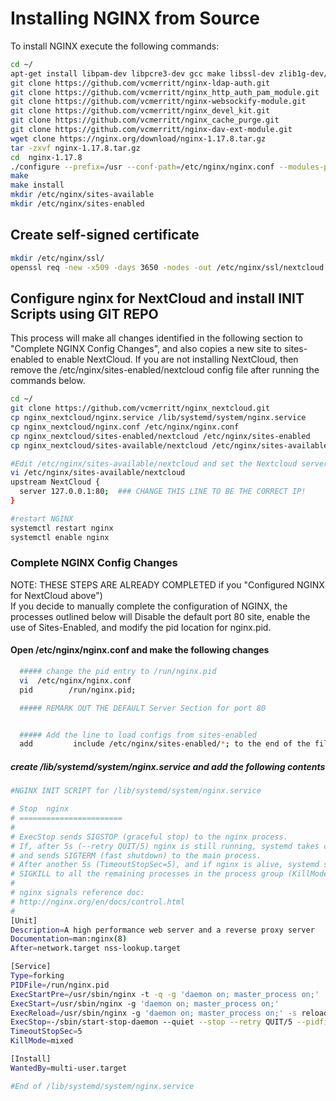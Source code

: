 # Installing NGINX from Source

To install NGINX execute the following commands:

``` bash
cd ~/
apt-get install libpam-dev libpcre3-dev gcc make libssl-dev zlib1g-dev/stable git libxml2 libxml2-dev  libxslt1-dev
git clone https://github.com/vcmerritt/nginx-ldap-auth.git
git clone https://github.com/vcmerritt/nginx_http_auth_pam_module.git
git clone https://github.com/vcmerritt/nginx-websockify-module.git
git clone https://github.com/vcmerritt/nginx_devel_kit.git
git clone https://github.com/vcmerritt/nginx_cache_purge.git
git clone https://github.com/vcmerritt/nginx-dav-ext-module.git
wget clone https://nginx.org/download/nginx-1.17.8.tar.gz
tar -zxvf nginx-1.17.8.tar.gz
cd  nginx-1.17.8
./configure --prefix=/usr --conf-path=/etc/nginx/nginx.conf --modules-path=/etc/nginx/modules/ --add-dynamic-module=/root/nginx_http_auth_pam_module/ --with-http_v2_module --with-http_realip_module --with-http_gzip_static_module --with-http_auth_request_module --with-http_gunzip_module --with-http_ssl_module  --with-stream_ssl_module --with-threads --with-stream --error-log-path=/var/log/nginx/error.log --http-log-path=/var/log/nginx/access.log --with-http_secure_link_module --with-debug --add-dynamic-module=/root/nginx-websockify-module --add-dynamic-module=/root/nginx_devel_kit --add-module=/root/nginx_cache_purge --with-http_dav_module --add-module=/root/nginx-dav-ext-module
make
make install
mkdir /etc/nginx/sites-available
mkdir /etc/nginx/sites-enabled
```

## Create self-signed certificate
``` bash
mkdir /etc/nginx/ssl/
openssl req -new -x509 -days 3650 -nodes -out /etc/nginx/ssl/nextcloud.pem -keyout /etc/nginx/ssl/nextcloud.key
```

## Configure nginx for NextCloud and install INIT Scripts using GIT REPO
This process will make all changes identified in the following section to "Complete NGINX Config Changes", and also copies a new site to sites-enabled to enable NextCloud.  If you are not installing NextCloud, then remove the /etc/nginx/sites-enabled/nextcloud config file after running the commands below.

``` bash
cd ~/
git clone https://github.com/vcmerritt/nginx_nextcloud.git
cp nginx_nextcloud/nginx.service /lib/systemd/system/nginx.service
cp nginx_nextcloud/nginx.conf /etc/nginx/nginx.conf
cp nginx_nextcloud/sites-enabled/nextcloud /etc/nginx/sites-enabled
cp nginx_nextcloud/sites-available/nextcloud /etc/nginx/sites-available

#Edit /etc/nginx/sites-available/nextcloud and set the Nextcloud server IP to the IP of the local system or 127.0.0.1
vi /etc/nginx/sites-available/nextcloud
upstream NextCloud {
  server 127.0.0.1:80;  ### CHANGE THIS LINE TO BE THE CORRECT IP!
}

#restart NGINX
systemctl restart nginx
systemctl enable nginx

```

### Complete NGINX Config Changes 
NOTE:  THESE STEPS ARE ALREADY COMPLETED if you "Configured NGINX for NextCloud above") <br>
If you decide to manually complete the configuration of NGINX, the processes outlined below will Disable the default port 80 site,  enable the use of Sites-Enabled, and modify the pid location for nginx.pid.  

#### Open /etc/nginx/nginx.conf and make the following changes
``` bash
  ##### change the pid entry to /run/nginx.pid
  vi  /etc/nginx/nginx.conf
  pid        /run/nginx.pid;

  ##### REMARK OUT THE DEFAULT Server Section for port 80


  ##### Add the line to load configs from sites-enabled
  add         include /etc/nginx/sites-enabled/*; to the end of the file
```

  ##### create /lib/systemd/system/nginx.service and add the following contents
  ``` bash
  #NGINX INIT SCRIPT for /lib/systemd/system/nginx.service

# Stop  nginx
# =======================
#
# ExecStop sends SIGSTOP (graceful stop) to the nginx process.
# If, after 5s (--retry QUIT/5) nginx is still running, systemd takes control
# and sends SIGTERM (fast shutdown) to the main process.
# After another 5s (TimeoutStopSec=5), and if nginx is alive, systemd sends
# SIGKILL to all the remaining processes in the process group (KillMode=mixed).
#
# nginx signals reference doc:
# http://nginx.org/en/docs/control.html
#
[Unit]
Description=A high performance web server and a reverse proxy server
Documentation=man:nginx(8)
After=network.target nss-lookup.target

[Service]
Type=forking
PIDFile=/run/nginx.pid
ExecStartPre=/usr/sbin/nginx -t -q -g 'daemon on; master_process on;'
ExecStart=/usr/sbin/nginx -g 'daemon on; master_process on;'
ExecReload=/usr/sbin/nginx -g 'daemon on; master_process on;' -s reload
ExecStop=-/sbin/start-stop-daemon --quiet --stop --retry QUIT/5 --pidfile /run/nginx.pid
TimeoutStopSec=5
KillMode=mixed

[Install]
WantedBy=multi-user.target
 
#End of /lib/systemd/system/nginx.service


```
